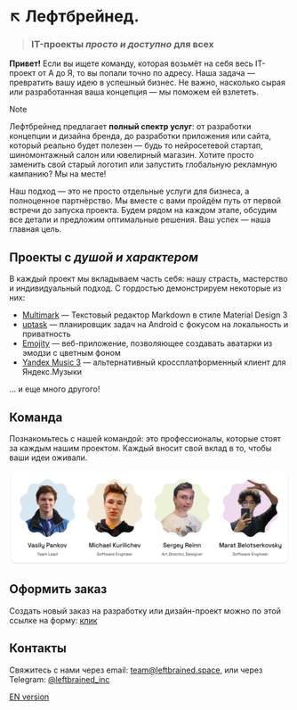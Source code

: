 # ↖️ Лефтбрейнед. 

> ### IT-проекты *просто и доступно* для всех

**Привет!** Если вы ищете команду, которая возьмёт на себя весь IT-проект от А до Я, то вы попали точно по адресу. Наша задача — превратить вашу идею в успешный бизнес. Не важно, насколько сырая или разработанная ваша концепция — мы поможем ей взлететь.

> [!NOTE]
> Лефтбрейнед предлагает **полный спектр услуг**: от разработки концепции и дизайна бренда, до разработки приложения или сайта, который реально будет полезен — будь то нейросетевой стартап, шиномонтажный салон или ювелирный магазин. Хотите просто заменить свой старый логотип или запустить глобальную рекламную кампанию? Мы на месте!

Наш подход — это не просто отдельные услуги для бизнеса, а полноценное партнёрство. Мы вместе с вами пройдём путь от первой встречи до запуска проекта. Будем рядом на каждом этапе, обсудим все детали и предложим оптимальные решения. Ваш успех — наша главная цель.

## Проекты с *душой и характером*

В каждый проект мы вкладываем часть себя: нашу страсть, мастерство и индивидуальный подход. С гордостью демонстрируем некоторые из них:

- [Multimark](https://github.com/Leftbrained-Inc/multimark) — Текстовый редактор Markdown в стиле Material Design 3
- [uptask](https://github.com/bulkabuka/UptaskApp) — планировщик задач на Android с фокусом на локальность и приватность
- [Emojity](https://github.com/bulkabuka/Emojity) — веб-приложение, позволяющее создавать аватарки из эмодзи с цветным фоном
- [Yandex Music 3](https://github.com/pank-su/YandexMusic3) — альтернативный кроссплатформенный клиент для Яндекс.Музыки

... и еще много другого!

## Команда

Познакомьтесь с нашей командой: это профессионалы, которые стоят за каждым нашим проектом. Каждый вносит свой вклад в то, чтобы ваши идеи оживали.

![Команда из 4 людей и их должности](team.png)

## Оформить заказ

Создать новый заказ на разработку или дизайн-проект можно по этой ссылке на форму: [клик](https://forms.gle/FtkyeJEMgswHP3av9)

## Контакты

Свяжитесь с нами через email: team@leftbrained.space, или через Telegram: [@leftbrained_inc](https://leftbrained_inc.t.me)

[EN version](README_en.md)

